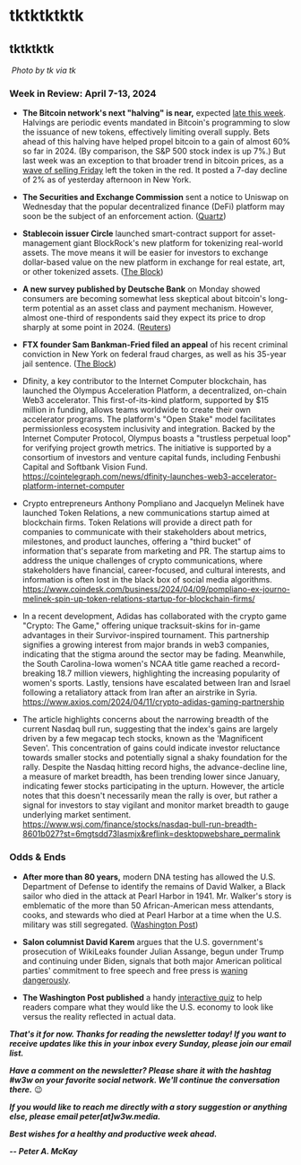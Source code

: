 # tktktktktk
## tktktktk

![]()
*Photo by tk via tk*

<!-- Lede item. Should run ~450 words.

DIMON: The JPMorgan CEO's recent comments on inflation and interest rates closely echoes that of most bitcoiners, believe it or not.

- WSJ coverage of Dimon's letter. https://www.wsj.com/finance/jamie-dimon-warns-u-s-might-face-interest-rate-spike-83789da7?st=2rm5usg8ofxy8ow&reflink=desktopwebshare_permalink

- Full letter: https://reports.jpmorganchase.com/investor-relations/2023/ar-ceo-letters.htm

- New CPI data Wednesday: Need link.

- Commodity prices are sending possible inflationary signals: https://www.wsj.com/finance/commodities-futures/commodities-rally-reflects-a-better-economy-but-also-poses-inflation-risks-1e81e723?st=oq78wsl9u9e8g1a&reflink=desktopwebshare_permalink

-->

### Week in Review: April 7-13, 2024

- **The Bitcoin network's next "halving" is near,** expected [late this week](https://www.theblock.co/post/288015/bitcoin-halving-countdown-one-week-to-go). Halvings are periodic events mandated in Bitcoin's programming to slow the issuance of new tokens, effectively limiting overall supply. Bets ahead of this halving have helped propel bitcoin to a gain of almost 60% so far in 2024. (By comparison, the S&P 500 stock index is up 7%.) But last week was an exception to that broader trend in bitcoin prices, as a [wave of selling Friday](https://www.coindesk.com/markets/2024/04/12/bitcoin-plunges-to-66k-altcoins-tumble-10-15-on-ugly-day-for-risk-assets/) left the token in the red. It posted a 7-day decline of 2% as of yesterday afternoon in New York.

- **The Securities and Exchange Commission** sent a notice to Uniswap on Wednesday that the popular decentralized finance (DeFi) platform may soon be the subject of an enforcement action. ([Quartz](https://qz.com/sec-crypto-exchange-uniswap-wells-notice-bitcoin-1851401789))

- **Stablecoin issuer Circle** launched smart-contract support for asset-management giant BlockRock's new platform for tokenizing real-world assets. The move means it will be easier for investors to exchange dollar-based value on the new platform in exchange for real estate, art, or other tokenized assets. ([The Block](https://www.theblock.co/post/287842/circle-launches-usdc-smart-contract-support-for-blackrock-buidl-holders))  

- **A new survey published by Deutsche Bank** on Monday showed consumers are becoming somewhat less skeptical about bitcoin's long-term potential as an asset class and payment mechanism. However, almost one-third of respondents said they expect its price to drop sharply at some point in 2024. ([Reuters](https://www.reuters.com/markets/currencies/crypto-survey-shows-less-consumer-scepticism-third-expect-bitcoin-price-fall-2024-04-08/))

- **FTX founder Sam Bankman-Fried filed an appeal** of his recent criminal conviction in New York on federal fraud charges, as well as his 35-year jail sentence. ([The Block](https://www.theblock.co/post/287892/former-ftx-ceo-sam-bankman-fried-appeals-conviction-and-sentence))

- Dfinity, a key contributor to the Internet Computer blockchain, has launched the Olympus Acceleration Platform, a decentralized, on-chain Web3 accelerator. This first-of-its-kind platform, supported by $15 million in funding, allows teams worldwide to create their own accelerator programs. The platform's "Open Stake" model facilitates permissionless ecosystem inclusivity and integration. Backed by the Internet Computer Protocol, Olympus boasts a "trustless perpetual loop" for verifying project growth metrics. The initiative is supported by a consortium of investors and venture capital funds, including Fenbushi Capital and Softbank Vision Fund. https://cointelegraph.com/news/dfinity-launches-web3-accelerator-platform-internet-computer

- Crypto entrepreneurs Anthony Pompliano and Jacquelyn Melinek have launched Token Relations, a new communications startup aimed at blockchain firms. Token Relations will provide a direct path for companies to communicate with their stakeholders about metrics, milestones, and product launches, offering a "third bucket" of information that's separate from marketing and PR. The startup aims to address the unique challenges of crypto communications, where stakeholders have financial, career-focused, and cultural interests, and information is often lost in the black box of social media algorithms. https://www.coindesk.com/business/2024/04/09/pompliano-ex-journo-melinek-spin-up-token-relations-startup-for-blockchain-firms/

- In a recent development, Adidas has collaborated with the crypto game "Crypto: The Game," offering unique tracksuit-skins for in-game advantages in their Survivor-inspired tournament. This partnership signifies a growing interest from major brands in web3 companies, indicating that the stigma around the sector may be fading. Meanwhile, the South Carolina-Iowa women's NCAA title game reached a record-breaking 18.7 million viewers, highlighting the increasing popularity of women's sports. Lastly, tensions have escalated between Iran and Israel following a retaliatory attack from Iran after an airstrike in Syria. https://www.axios.com/2024/04/11/crypto-adidas-gaming-partnership

- The article highlights concerns about the narrowing breadth of the current Nasdaq bull run, suggesting that the index's gains are largely driven by a few megacap tech stocks, known as the 'Magnificent Seven'. This concentration of gains could indicate investor reluctance towards smaller stocks and potentially signal a shaky foundation for the rally. Despite the Nasdaq hitting record highs, the advance-decline line, a measure of market breadth, has been trending lower since January, indicating fewer stocks participating in the upturn. However, the article notes that this doesn't necessarily mean the rally is over, but rather a signal for investors to stay vigilant and monitor market breadth to gauge underlying market sentiment. https://www.wsj.com/finance/stocks/nasdaq-bull-run-breadth-8601b027?st=6mgtsdd73lasmjx&reflink=desktopwebshare_permalink

### Odds & Ends

- **After more than 80 years,** modern DNA testing has allowed the U.S. Department of Defense to identify the remains of David Walker, a Black sailor who died in the attack at Pearl Harbor in 1941. Mr. Walker's story is emblematic of the more than 50 African-American mess attendants, cooks, and stewards who died at Pearl Harbor at a time when the U.S. military was still segregated. ([Washington Post](https://www.washingtonpost.com/history/2024/04/09/black-pearl-harbor-sailor-identified/))

- **Salon columnist David Karem** argues that the U.S. government's prosecution of WikiLeaks founder Julian Assange, begun under Trump and continuing under Biden, signals that both major American political parties' commitment to free speech and free press is [waning dangerously](https://www.salon.com/2024/04/04/they-decided-to-get-even-with-him-revenge-against-julian-assange-broke-the-media/).

- **The Washington Post published** a handy [interactive quiz](https://www.washingtonpost.com/business/interactive/2024/good-bad-economy-quiz-wages-inflation/) to help readers compare what they would like the U.S. economy to look like versus the reality reflected in actual data.

_**That's it for now. Thanks for reading the newsletter today! If you want to receive updates like this in your inbox every Sunday, please join our email list.**_

_**Have a comment on the newsletter? Please share it with the hashtag #w3w on your favorite social network. We'll continue the conversation there.**_ 😉

_**If you would like to reach me directly with a story suggestion or anything else, please email peter[at]w3w.media.**_

_**Best wishes for a healthy and productive week ahead.**_  

_**-- Peter A. McKay**_  
